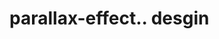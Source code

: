 # parallax-effect.. desgin                                                                                                                                                                                                                                                  

